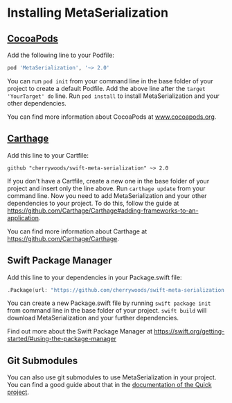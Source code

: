 # Installing MetaSerialization
## [CocoaPods](https://www.cocoapods.org)
Add the following line to your Podfile:
```ruby
pod 'MetaSerialization', '~> 2.0'
```
You can run `pod init` from your command line in the base folder of your project to create a default Podfile. Add the above line after the `target 'YourTarget' do` line.
Run `pod install` to install MetaSerialization and your other dependencies.

You can find more information about CocoaPods at www.cocoapods.org.
## [Carthage](https://github.com/Carthage/Carthage)
Add this line to your Cartfile:
```ogdl
github "cherrywoods/swift-meta-serialization" ~> 2.0
```
If you don't have a Cartfile, create a new one in the base folder of your project and insert only the line above.
Run `carthage update` from your command line. Now you need to add MetaSerialization and your other dependencies to your project. To do this, follow the guide at https://github.com/Carthage/Carthage#adding-frameworks-to-an-application.

You can find more information about Carthage at https://github.com/Carthage/Carthage.
## Swift Package Manager
Add this line to your dependencies in your Package.swift file:
```swift
.Package(url: "https://github.com/cherrywoods/swift-meta-serialization.git", majorVersion: 2)
```
You can create a new Package.swift file by running `swift package init` from command line in the base folder of your project. `swift build` will download MetaSerialization and your further dependencies. 

Find out more about the Swift Package Manager at https://swift.org/getting-started/#using-the-package-manager
## Git Submodules
You can also use git submodules to use MetaSerialization in your project.
You can find a good guide about that in the [documentation of the Quick project](https://github.com/Quick/Quick/blob/master/Documentation/en-us/InstallingQuick.md#git-submodules).
